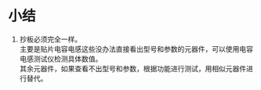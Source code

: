 # 小结

1. 抄板必须完全一样。  
主要是贴片电容电感这些没办法直接看出型号和参数的元器件，可以使用电容电感测试仪检测具体数值。  
其余元器件，如果查看不出型号和参数，根据功能进行测试，用相似元器件进行替代。
